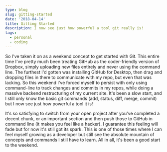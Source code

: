 ```yaml
---
type: blog
slug: gitting-started
date: '2018-04-14'
title: Gitting Started
description: I now see just how powerful a tool git really is!
tags:
  - personal
  - coding
---
```


So I've taken it on as a weekend concept to get started with Git. This entire time I've pretty much been treating GitHub as the coder-friendly version of Dropbox, simply uploading new files entirely and never using the command line. The furthest I'd gotten was installing GitHub for Desktop, then drag and dropping files in there to communicate with my repo, but even that was lacking. So this weekend I've forced myself to persist with only using command-line to track changes and commits in my repos, while doing a massive backend restructuring of my current site. It's been a slow start, and I still only know the basic git commands (add, status, diff, merge, commit) but I now see just how powerful a tool it is!

It's so satisfying to switch from your open project after you've completed a decent chunk, or an important section and then push those to GitHub in command line (it makes you feel like a hacker). I guarantee this feeling will fade but for now it's still got its spark. This is one of those times where I can feel myself growing as a developer but still see the absolute mountain of concepts and commands I still have to learn. All in all, it's been a good start to the weekend.
